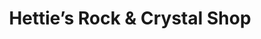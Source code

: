 ---
title: "Hettie’s Rock & Crystal Shop"
url: /christchurch/hetties-rock-and-crystal-shop/
shop: esoteric
---